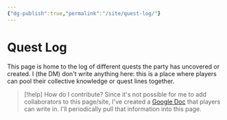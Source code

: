 ```yaml
---
{"dg-publish":true,"permalink":"/site/quest-log/"}
---
```


# Quest Log

This page is home to the log of different quests the party has uncovered or created. I (the DM) don't write anything here: this is a place where players can pool their collective knowledge or quest lines together.


> [!help] How do I contribute?
> Since it's not possible for me to add collaborators to this page/site, I've created a [Google Doc](https://jstrieb.github.io/link-lock/#eyJ2IjoiMC4wLjEiLCJlIjoiVVFVcTFQSVAxMDFWZkhoQmFoaHlta0E4ajI1cEJESnFnU2lmdzdUUG9KYXU1azZZSHpVcE8weW53djRzcngrRU1NdTBTSG56VFkrQkZDUkROYVhaQ01rMlpuSXcrZkk2L3hzdDFVNEtUVURSM3hlOTVtNFFESHZKM2FiZE9EVVlkV3lsVHNTZytGQTFzZC9VclRoa3pBPT0iLCJzIjoiU2hTTTdVT3Z6emgzUWNCcnl0MGQwdz09IiwiaSI6IlptMUQwRUtmM2l4Wm5CUXMifQ==) that players can write in. I'll periodically pull that information into this page.

